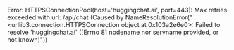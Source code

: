 Error: HTTPSConnectionPool(host='huggingchat.ai', port=443): Max retries exceeded with url: /api/chat (Caused by NameResolutionError("<urllib3.connection.HTTPSConnection object at 0x103a2e6e0>: Failed to resolve 'huggingchat.ai' ([Errno 8] nodename nor servname provided, or not known)"))